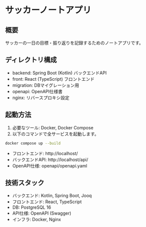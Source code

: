 # サッカーノートアプリ

## 概要
サッカーの一日の目標・振り返りを記録するためのノートアプリです。

## ディレクトリ構成

- backend: Spring Boot (Kotlin) バックエンドAPI
- front: React (TypeScript) フロントエンド
- migration: DBマイグレーション用
- openapi: OpenAPI仕様書
- nginx: リバースプロキシ設定

## 起動方法

1. 必要なツール: Docker, Docker Compose
2. 以下のコマンドで全サービスを起動します。

```sh
docker compose up --build
```

- フロントエンド: http://localhost/
- バックエンドAPI: http://localhost/api/
- OpenAPI仕様: openapi/openapi.yaml

## 技術スタック
- バックエンド: Kotlin, Spring Boot, Jooq
- フロントエンド: React, TypeScript
- DB: PostgreSQL 16
- API仕様: OpenAPI (Swagger)
- インフラ: Docker, Nginx 